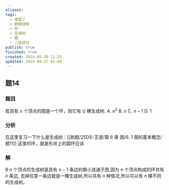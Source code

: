 ```yaml
---
aliases: 
tags:
  - 做错了
  - 数据结构
  - 树
  - 生成树
  - 图
  - 二级结论
publish: true
finished: true
created: 2024-05-30 11:53
updated: 2024-08-27 01:09
---
```

## 题14
### 题目
若具有 $n$ 个顶点的图是一个环，则它有 () 棵生成树.
A. ${n}^{2}$ 
B. $n$ 
C. $n - 1$ 
D. 1
### 分析
在这里复习一下什么是生成树：[[刷题/25DS-王道/第 6 章 图/6. 1 图的基本概念/题11]]
这里的环，就是形状上的圆环应该
### 解
B
$n$ 个顶点的生成树是具有 $n - 1$ 条边的极小连通子图,因为 $n$ 个顶点构成的环共有 $n$ 条边, 去掉任意一条边就是一棵生成树,所以共有 $n$ 种情况,所以可以有 $n$ 棵不同的生成树。